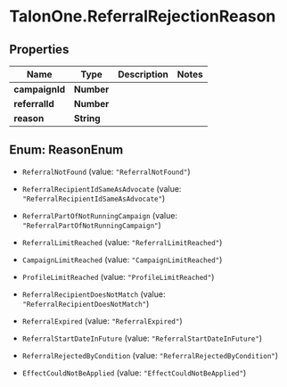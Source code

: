 # TalonOne.ReferralRejectionReason

## Properties

Name | Type | Description | Notes
------------ | ------------- | ------------- | -------------
**campaignId** | **Number** |  | 
**referralId** | **Number** |  | 
**reason** | **String** |  | 



## Enum: ReasonEnum


* `ReferralNotFound` (value: `"ReferralNotFound"`)

* `ReferralRecipientIdSameAsAdvocate` (value: `"ReferralRecipientIdSameAsAdvocate"`)

* `ReferralPartOfNotRunningCampaign` (value: `"ReferralPartOfNotRunningCampaign"`)

* `ReferralLimitReached` (value: `"ReferralLimitReached"`)

* `CampaignLimitReached` (value: `"CampaignLimitReached"`)

* `ProfileLimitReached` (value: `"ProfileLimitReached"`)

* `ReferralRecipientDoesNotMatch` (value: `"ReferralRecipientDoesNotMatch"`)

* `ReferralExpired` (value: `"ReferralExpired"`)

* `ReferralStartDateInFuture` (value: `"ReferralStartDateInFuture"`)

* `ReferralRejectedByCondition` (value: `"ReferralRejectedByCondition"`)

* `EffectCouldNotBeApplied` (value: `"EffectCouldNotBeApplied"`)




